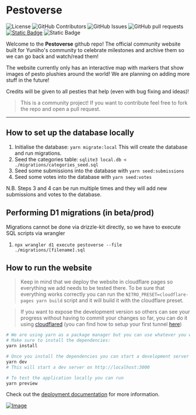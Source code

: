 # Pestoverse

![License](https://shieldio.tougrel.dev/github/license/Tougrel/pestoverse?style=for-the-badge)
![GitHub Contributors](https://shieldio.tougrel.dev/github/contributors/Tougrel/pestoverse?style=for-the-badge)
![GitHub Issues](https://shieldio.tougrel.dev/github/issues/Tougrel/pestoverse?style=for-the-badge)
![GitHub pull requests](https://shieldio.tougrel.dev/github/issues-pr/Tougrel/pestoverse?style=for-the-badge)
[![Static Badge](https://shieldio.tougrel.dev/badge/Localization_at_Crowdin-15803d?style=for-the-badge&logo=crowdin)](https://crowdin.com/project/pestoverse)
![Static Badge](https://shieldio.tougrel.dev/badge/Powered_by_Cloudflare-F38020?style=for-the-badge&logo=Cloudflare&logoColor=white)

Welcome to the **Pestoverse** github repo! The official community website built for Yuniiho's community to celebrate milestones and archive them so we can go back and watch/read them!

The website currently only has an interactive map with markers that show images of pesto plushies around the world! We are planning on adding more stuff in the future!

Credits will be given to all pesties that help (even with bug fixing and ideas)!

> This is a community project! If you want to contribute feel free to fork the repo and open a pull request.

---

## How to set up the database locally

1. Initialise the database: `yarn migrate:local`
   This will create the database and run migrations.
2. Seed the categories table: `sqlite3 local.db < ./migrations/categories_seed.sql`
3. Seed some submissions into the database with `yarn seed:submissions`
4. Seed some votes into the database with `yarn seed:votes`

N.B. Steps 3 and 4 can be run multiple times and they will add new submissions and votes to the database.

## Performing D1 migrations (in beta/prod)

Migrations cannot be done via drizzle-kit directly, so we have to execute SQL scripts via wrangler

1. `npx wrangler d1 execute pestoverse --file ./migrations/[filename].sql`

## How to run the website

> Keep in mind that we deploy the website in cloudflare pages so everything we add needs to be tested there. To be sure that everything works correctly you can run the `NITRO_PRESET=cloudflare-pages yarn build` script and it will build it with the cloudflare preset.

> If you want to expose the development version so others can see your progress without having to commit your changes so far, you can do it using [cloudflared](https://github.com/cloudflare/cloudflared) (you can find how to setup your first tunnel [here](https://developers.cloudflare.com/cloudflare-one/connections/connect-apps/install-and-setup/tunnel-guide/))

```bash
# We are using yarn as a package manager but you can use whatever you want
# Make sure to install the dependencies:
yarn install

# Once you install the dependencies you can start a development server using
yarn dev
# This will start a dev server on http://localhost:3000

# To test the application locally you can run
yarn preview
```

Check out the [deployment documentation](https://nuxt.com/docs/getting-started/deployment) for more information.

[![Image](https://i.imgur.com/gydj2I0.png)](https://pestoverse.tougrel.dev)
